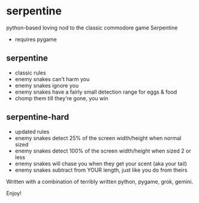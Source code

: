# serpentine
python-based loving nod to the classic commodore game Serpentine
* requires pygame


## serpentine
* classic rules
* enemy snakes can't harm you
* enemy snakes ignore you
* enemy snakes have a fairly small detection range for eggs & food
* chomp them till they're gone, you win

## serpentine-hard
* updated rules
* enemy snakes detect 25% of the screen width/height when normal sized
* enemy snakes detect 100% of the screen width/height when sized 2 or less
* enemy snakes will chase you when they get your scent (aka your tail)
* enemy snakes subtract from YOUR length, just like you do from theirs


Written with a combination of terribly written python, pygame, grok, gemini.

Enjoy!
